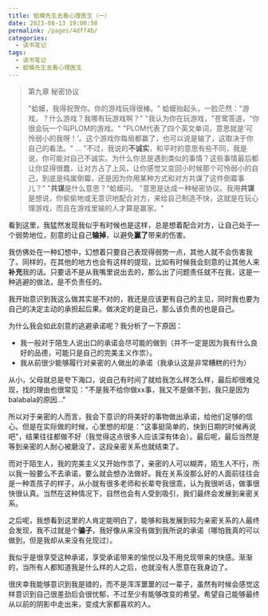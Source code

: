 ```yaml
---
title: 蛤蟆先生去看心理医生（一）
date: 2023-08-13 19:00:58
permalink: /pages/4dff4b/
categories:
  - 读书笔记
tags:
  - 读书笔记
  - 蛤蟆先生去看心理医生
---
```


> 第九章 秘密协议
>
> "蛤蟆，我得祝贺你。你的游戏玩得很棒。"
> 蛤蟆抬起头，一脸茫然："游戏，？什么游戏？我哪有玩游戏啊？"
> "我认为你在玩游戏，"苍鹭答道，“你很会玩一个叫PLOM的游戏。"
> "PLOM代表了四个英文单词，意思就是‘可怜弱小的我呀！’。这个游戏你每局都赢了，也可以说是输了，这取决于你自己的看法。"
> ...
> "不过，我说的**不诚实**，和平时的意思有些不同，我是说，你可能对自己不诚实。为什么你总是遇到类似的事情？这些事情最后都让你显得很蠢，让对方占了上风，让你感觉又变回小时候那个可怜弱小的自己，到底是纯属倒霉，还是因为你用某种方式和对方共谋了这件倒霉事儿？"
> "**共谋**是什么意思？”蛤蟆问。
> "意思是达成一种秘密协议。我用**共谋**是想说，你偷偷地或无意识地配合对方，来给自己制造不快，这就是在玩心理游戏，而且在游戏里输的人才算是赢家。"

看到这里，我猛然发现我似乎有时候也是这样，总是想着配合对方，让自己处于一个弱势地位，刻意的让自己**输掉**，以避免**赢了**带来的伤害。

我仿佛处在一种幻想中，幻想着只要自己表现得弱势一点，其他人就不会伤害我了。同样的，在其他的地方也会有这样的提现，比如有时候我会刻意的让其他人来**补充**我的话。只要话不是从我嘴里说出去的，那么出了问题责任就不在我，这是一种逃避的做法，是不负责任的。

我开始意识到我这么做其实是不对的，我还是应该更有自己的主见，同时我也要为自己的决定主动的承担起后果。做决定的是自己，那么该负责的也是自己。

为什么我会如此刻意的逃避承诺呢？我分析了一下原因：

- 我一般对于陌生人说出口的承诺会尽可能的做到（并不一定是因为我有什么良好的品德，可能只是自己的完美主义作祟）。
- 我从前很少能够履行对亲密的人做出的承诺（我承认这是非常糟糕的行为）

从小，父母就总是夸下海口，说自己有时间了就给我怎么样怎么样，最后却很难兑现，找的理由也很常见："不是我不给你做xx事，我又不是做不到，我只是因为balabala的原因..."

所以对于亲密的人而言，我会下意识的将美好的事物做出承诺，给他们足够的信心。但是在实际做的时候，心里想的却是："这事挺简单的，快到日期的时候再说吧"，结果往往都做不好（我觉得这点很多人应该深有体会）。最后呢，最后当然是等到亲密的人耐心被磨没了，这段亲密关系也就结束了。

而对于陌生人，我的完美主义又开始作祟了，亲密的人可以糊弄，陌生人不行，所以我一般要么不去承诺，要么就会想办法做好。我在关系没那么好的人面前往往会是一种乖孩子的样子，从小就有很多老师和长辈夸我很乖，认为我很听话，做事很快很认真。当然在这种情况下，自然也会有人受到吸引，我们最终会发展到亲密关系。

之后呢，我想看到这里的人肯定能明白了，能够和我发展到较为亲密关系的人最终会发现，我不过就是个**骗子**，我好像从来没有做到我所说的承诺（哪怕我真的可以做到，但是我却从来没有兑现过）。

我似乎是很享受这种承诺，享受承诺带来的愉悦以及不用兑现带来的快感。渐渐的，当所有人都知道我是什么样的人之后，也就没有人愿意在我身边了。

很庆幸我能够意识到我是错的，而不是浑浑噩噩的过一辈子，虽然有时候会感觉这样意识到自己很差劲后会很忧郁，不过至少有能够改变的希望。希望自己能够最终从以前的阴影中走出来，变成大家都喜欢的人。